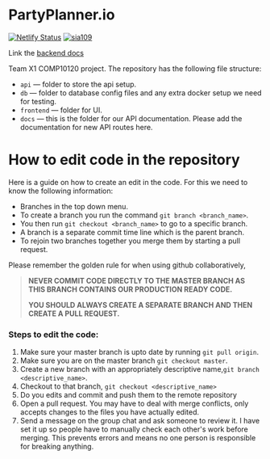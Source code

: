 # PartyPlanner.io

[![Netlify Status](https://api.netlify.com/api/v1/badges/a8270273-c66b-419e-9906-53700823fa34/deploy-status)](https://app.netlify.com/sites/pedantic-volhard-92b910/deploys)
[![sia109](https://circleci.com/gh/sai109/PartyPlanner.svg?style=svg)](https://app.circleci.com/pipelines/github/sai109/PartyPlanner)

Link the [backend docs](https://pedantic-volhard-92b910.netlify.app)

Team X1 COMP10120 project.
The repository has the following file structure:

- `api` &mdash; folder to store the api setup.
- `db` &mdash; folder to database config files and any extra docker setup we need for testing.
- `frontend` &mdash; folder for UI.
- `docs` &mdash; this is the folder for our API documentation. Please add the documentation for new API routes here.

# How to edit code in the repository
Here is a guide on how to create an edit in the code. 
For this we need to know the following information:
- Branches in the top down menu.
- To create a branch you run the command `git branch <branch_name>`.
- You then run `git checkout <branch_name>` to go to a specific branch.
- A branch is a separate commit time line which is the parent branch.
- To rejoin two branches together you merge them by starting a pull request.

Please remember the golden rule for when using github collaboratively,

>**NEVER COMMIT CODE DIRECTLY TO THE MASTER BRANCH AS THIS BRANCH CONTAINS OUR PRODUCTION READY CODE.**
>
>**YOU SHOULD ALWAYS CREATE A SEPARATE BRANCH AND THEN CREATE A PULL REQUEST.**

### Steps to edit the code:
1. Make sure your master branch is upto date by running `git pull origin`.
2. Make sure you are on the master branch `git checkout master`.
3. Create a new branch with an appropriately descriptive name,`git branch <descriptive_name>`.
4. Checkout to that branch, `git checkout <descriptive_name>`
5. Do you edits and commit and push them to the remote repository
6. Open a pull request. You may have to deal with merge conflicts,
   only accepts changes to the files you have actually edited.
7. Send a message on the group chat and ask someone to review it.
   I have set it up so people have to manually check each other's work before merging.
   This prevents errors and means no one person is responsible for breaking anything.
